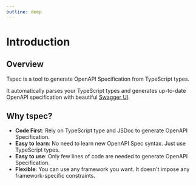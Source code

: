 ```yaml
---
outline: deep
---
```


# Introduction

## Overview

Tspec is a tool to generate OpenAPI Specification from TypeScript types.

It automatically parses your TypeScript types and generates up-to-date OpenAPI specification with beautiful [Swagger UI](https://swagger.io/tools/swagger-ui/).


## Why tspec?

- **Code First**: Rely on TypeScript type and JSDoc to generate OpenAPI Specification.
- **Easy to learn**: No need to learn new OpenAPI Spec syntax. Just use TypeScript types.
- **Easy to use**: Only few lines of code are needed to generate OpenAPI Specification.
- **Flexible**: You can use any framework you want. It doesn't impose any framework-specific constraints.

